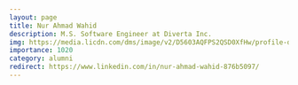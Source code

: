 ```yaml
---
layout: page
title: Nur Ahmad Wahid
description: M.S. Software Engineer at Diverta Inc.
img: https://media.licdn.com/dms/image/v2/D5603AQFPS2QSD0XfHw/profile-displayphoto-shrink_400_400/profile-displayphoto-shrink_400_400/0/1722157787546?e=1757548800&v=beta&t=i0rVJ0D2VOEW1Lgj1fbklcq4rO60Pd5kurNIW4EW6kA
importance: 1020
category: alumni
redirect: https://www.linkedin.com/in/nur-ahmad-wahid-876b5097/
---
```

